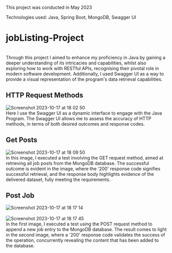 This project was conducted in May 2023

Technologies used: Java, Spring Boot, MongoDB, Swagger UI
# jobListing-Project
<br>
Through this project I aimed to enhance my proficiency in Java by gaining a deeper understanding of its intricacies and capabilities, whilst also exploring how to work with RESTful APIs, recognising their pivotal role in modern software development. Additionally, I used Swagger UI as a way to provide a visual representation of the program's data retrieval capabilities.
<br>

## HTTP Request Methods
![Screenshot 2023-10-17 at 18 02 50](https://github.com/borancek/jobListing-Project/assets/77752760/1dd82364-2247-4a5f-a660-2ec5469d6552)
<br>
Here I use the Swagger UI as a dynamic interface to engage with the Java Program. The Swagger UI allows me to assess the accuracy of HTTP methods, in terms of both desired outcomes and response codes.

## Get Posts
![Screenshot 2023-10-17 at 18 09 50](https://github.com/borancek/jobListing-Project/assets/77752760/f6f7a845-37df-452f-9ed5-c8560f427c7f)
<br>
In this image, I executed a test involving the GET request method, aimed at retrieving all job posts from the MongoDB database. The successful outcome is evident in the image, where the '200' response code signifies successful retrieval, and the response body highlights evidence of the delivered dataset, fully meeting the requirements.

## Post Job
![Screenshot 2023-10-17 at 18 17 14](https://github.com/borancek/jobListing-Project/assets/77752760/563e8673-18a5-4d2c-8701-fccf0f64533a)
<br>
<br>
![Screenshot 2023-10-17 at 18 17 45](https://github.com/borancek/jobListing-Project/assets/77752760/deaa3a26-0617-4495-977e-9392c431b65d)
<br>
In the first image, I executed a test using the POST request method to append a new job entry to the MongoDB database. The result comes to light in the second image, where a '200' response code validates the success of the operation, concurrently revealing the content that has been added to the database.
